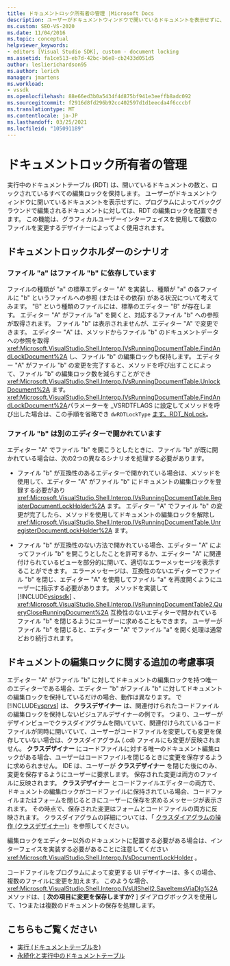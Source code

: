 ```yaml
---
title: ドキュメントロック所有者の管理 |Microsoft Docs
description: ユーザーがドキュメントウィンドウで開いているドキュメントを表示せずに、実行中のドキュメントテーブル内のドキュメントに対して編集ロックを設定する方法について説明します。
ms.custom: SEO-VS-2020
ms.date: 11/04/2016
ms.topic: conceptual
helpviewer_keywords:
- editors [Visual Studio SDK], custom - document locking
ms.assetid: fa1ce513-eb7d-42bc-b6e8-cb2433d051d5
author: leslierichardson95
ms.author: lerich
manager: jmartens
ms.workload:
- vssdk
ms.openlocfilehash: 88e66ed3b0a5434f4d875bf941e3eeffb8adc092
ms.sourcegitcommit: f2916d8fd296b92cc402597d1d1eecda4f6cccbf
ms.translationtype: MT
ms.contentlocale: ja-JP
ms.lasthandoff: 03/25/2021
ms.locfileid: "105091189"
---
```

# <a name="document-lock-holder-management"></a>ドキュメントロック所有者の管理

実行中のドキュメントテーブル (RDT) は、開いているドキュメントの数と、ロックされているすべての編集ロックを保持します。 ユーザーがドキュメントウィンドウに開いているドキュメントを表示せずに、プログラムによってバックグラウンドで編集されるドキュメントに対しては、RDT の編集ロックを配置できます。 この機能は、グラフィカルユーザーインターフェイスを使用して複数のファイルを変更するデザイナーによってよく使用されます。

## <a name="document-lock-holder-scenarios"></a>ドキュメントロックホルダーのシナリオ

### <a name="file-a-has-a-dependence-on-file-b"></a>ファイル "a" はファイル "b" に依存しています

ファイルの種類が "a" の標準エディター "A" を実装し、種類が "a" の各ファイルに "b" というファイルへの参照 (またはその依存) がある状況について考えてみます。 "B" という種類のファイルには、標準のエディター "B" が存在します。 エディター "A" がファイル "a" を開くと、対応するファイル "b" への参照が取得されます。 ファイル "b" は表示されませんが、エディター "A" で変更できます。 エディター "A" は、メソッドからファイル "b" のドキュメントデータへの参照を取得 <xref:Microsoft.VisualStudio.Shell.Interop.IVsRunningDocumentTable.FindAndLockDocument%2A> し、ファイル "b" の編集ロックも保持します。 エディター "A" がファイル "b" の変更を完了すると、メソッドを呼び出すことによって、ファイル "b" の編集ロック数を減らすことができ <xref:Microsoft.VisualStudio.Shell.Interop.IVsRunningDocumentTable.UnlockDocument%2A> ます。 <xref:Microsoft.VisualStudio.Shell.Interop.IVsRunningDocumentTable.FindAndLockDocument%2A>パラメーターを _VSRDTFLAGS に設定してメソッドを呼び出した場合は、この手順を省略でき `dwRDTLockType` [ます。RDT_NoLock](<xref:Microsoft.VisualStudio.Shell.Interop._VSRDTFLAGS.RDT_NoLock>)。

### <a name="file-b-is-opened-by-a-different-editor"></a>ファイル "b" は別のエディターで開かれています

エディター "A" でファイル "b" を開こうとしたときに、ファイル "b" が既に開かれている場合は、次の2つの異なるシナリオを処理する必要があります。

- ファイル "b" が互換性のあるエディターで開かれている場合は、メソッドを使用して、エディター "A" がファイル "b" にドキュメントの編集ロックを登録する必要があり <xref:Microsoft.VisualStudio.Shell.Interop.IVsRunningDocumentTable.RegisterDocumentLockHolder%2A> ます。 エディター "A" でファイル "b" の変更が完了したら、メソッドを使用してドキュメントの編集ロックを解除し <xref:Microsoft.VisualStudio.Shell.Interop.IVsRunningDocumentTable.UnregisterDocumentLockHolder%2A> ます。

- ファイル "b" が互換性のない方法で開かれている場合、エディター "A" によってファイル "b" を開こうとしたことを許可するか、エディター "A" に関連付けられているビューを部分的に開いて、適切なエラーメッセージを表示することができます。 エラーメッセージは、互換性のないエディターでファイル "b" を閉じ、エディター "A" を使用してファイル "a" を再度開くようにユーザーに指示する必要があります。 メソッドを実装して [!INCLUDE[vsipsdk](../extensibility/includes/vsipsdk_md.md)] 、 <xref:Microsoft.VisualStudio.Shell.Interop.IVsRunningDocumentTable2.QueryCloseRunningDocument%2A> 互換性のないエディターで開かれているファイル "b" を閉じるようにユーザーに求めることもできます。 ユーザーがファイル "b" を閉じると、エディター "A" でファイル "a" を開く処理は通常どおり続行されます。

## <a name="additional-document-edit-lock-considerations"></a>ドキュメントの編集ロックに関する追加の考慮事項

エディター "A" がファイル "b" に対してドキュメントの編集ロックを持つ唯一のエディターである場合、エディター "b" がファイル "b" に対してドキュメントの編集ロックを保持しているだけの場合、動作は異なります。 で [!INCLUDE[vsprvs](../code-quality/includes/vsprvs_md.md)] は、 **クラスデザイナー** は、関連付けられたコードファイルの編集ロックを保持しないビジュアルデザイナーの例です。 つまり、ユーザーがデザインビューでクラスダイアグラムを開いていて、関連付けられているコードファイルが同時に開いていて、ユーザーがコードファイルを変更しても変更を保存していない場合は、クラスダイアグラム (.cd) ファイルにも変更が反映されません。 **クラスデザイナー** にコードファイルに対する唯一のドキュメント編集ロックがある場合、ユーザーはコードファイルを閉じるときに変更を保存するように求められません。 IDE は、ユーザーが **クラスデザイナー** を閉じた後にのみ、変更を保存するようにユーザーに要求します。 保存された変更は両方のファイルに反映されます。 **クラスデザイナー** とコードファイルエディターの両方で、ドキュメントの編集ロックがコードファイルに保持されている場合、コードファイルまたはフォームを閉じるときにユーザーに保存を求めるメッセージが表示されます。 その時点で、保存された変更はフォームとコードファイルの両方に反映されます。 クラスダイアグラムの詳細については、「 [クラスダイアグラムの操作 (クラスデザイナー)](../ide/class-designer/designing-and-viewing-classes-and-types.md)」を参照してください。

編集ロックをエディター以外のドキュメントに配置する必要がある場合は、インターフェイスを実装する必要があることに注意してください <xref:Microsoft.VisualStudio.Shell.Interop.IVsDocumentLockHolder> 。

コードファイルをプログラムによって変更する UI デザイナーは、多くの場合、複数のファイルに変更を加えます。 このような場合、 <xref:Microsoft.VisualStudio.Shell.Interop.IVsUIShell2.SaveItemsViaDlg%2A> メソッドは、[ **次の項目に変更を保存しますか?** ] ダイアログボックスを使用して、1つまたは複数のドキュメントの保存を処理します。

## <a name="see-also"></a>こちらもご覧ください

- [実行 (ドキュメントテーブルを)](../extensibility/internals/running-document-table.md)
- [永続化と実行中のドキュメントテーブル](../extensibility/internals/persistence-and-the-running-document-table.md)
